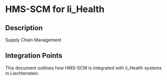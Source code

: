 # HMS-SCM for li_Health

## Description

Supply Chain Management

## Integration Points

This document outlines how HMS-SCM is integrated with li_Health systems in Liechtenstein.
